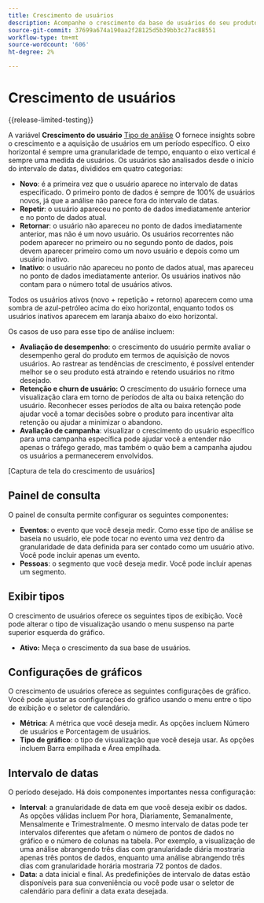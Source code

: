 ```yaml
---
title: Crescimento de usuários
description: Acompanhe o crescimento da base de usuários do seu produto.
source-git-commit: 37699a674a190aa2f28125d5b39bb3c27ac88551
workflow-type: tm+mt
source-wordcount: '606'
ht-degree: 2%

---
```


# Crescimento de usuários

{{release-limited-testing}}

A variável **Crescimento do usuário** [Tipo de análise](overview.md) O fornece insights sobre o crescimento e a aquisição de usuários em um período específico. O eixo horizontal é sempre uma granularidade de tempo, enquanto o eixo vertical é sempre uma medida de usuários. Os usuários são analisados desde o início do intervalo de datas, divididos em quatro categorias:

* **Novo**: é a primeira vez que o usuário aparece no intervalo de datas especificado. O primeiro ponto de dados é sempre de 100% de usuários novos, já que a análise não parece fora do intervalo de datas.
* **Repetir**: o usuário apareceu no ponto de dados imediatamente anterior e no ponto de dados atual.
* **Retornar**: o usuário não apareceu no ponto de dados imediatamente anterior, mas não é um novo usuário. Os usuários recorrentes não podem aparecer no primeiro ou no segundo ponto de dados, pois devem aparecer primeiro como um novo usuário e depois como um usuário inativo.
* **Inativo**: o usuário não apareceu no ponto de dados atual, mas apareceu no ponto de dados imediatamente anterior. Os usuários inativos não contam para o número total de usuários ativos.

Todos os usuários ativos (novo + repetição + retorno) aparecem como uma sombra de azul-petróleo acima do eixo horizontal, enquanto todos os usuários inativos aparecem em laranja abaixo do eixo horizontal.

Os casos de uso para esse tipo de análise incluem:

* **Avaliação de desempenho**: o crescimento do usuário permite avaliar o desempenho geral do produto em termos de aquisição de novos usuários. Ao rastrear as tendências de crescimento, é possível entender melhor se o seu produto está atraindo e retendo usuários no ritmo desejado.
* **Retenção e churn de usuário:** O crescimento do usuário fornece uma visualização clara em torno de períodos de alta ou baixa retenção do usuário. Reconhecer esses períodos de alta ou baixa retenção pode ajudar você a tomar decisões sobre o produto para incentivar alta retenção ou ajudar a minimizar o abandono.
* **Avaliação de campanha**: visualizar o crescimento do usuário específico para uma campanha específica pode ajudar você a entender não apenas o tráfego gerado, mas também o quão bem a campanha ajudou os usuários a permanecerem envolvidos.

[Captura de tela do crescimento de usuários]

## Painel de consulta

O painel de consulta permite configurar os seguintes componentes:

* **Eventos**: o evento que você deseja medir. Como esse tipo de análise se baseia no usuário, ele pode tocar no evento uma vez dentro da granularidade de data definida para ser contado como um usuário ativo. Você pode incluir apenas um evento.
* **Pessoas**: o segmento que você deseja medir. Você pode incluir apenas um segmento.

## Exibir tipos

O crescimento de usuários oferece os seguintes tipos de exibição. Você pode alterar o tipo de visualização usando o menu suspenso na parte superior esquerda do gráfico.

* **Ativo:** Meça o crescimento da sua base de usuários.

## Configurações de gráficos

O crescimento de usuários oferece as seguintes configurações de gráfico. Você pode ajustar as configurações do gráfico usando o menu entre o tipo de exibição e o seletor de calendário.

* **Métrica**: A métrica que você deseja medir. As opções incluem Número de usuários e Porcentagem de usuários.
* **Tipo de gráfico**: o tipo de visualização que você deseja usar. As opções incluem Barra empilhada e Área empilhada.

## Intervalo de datas

O período desejado. Há dois componentes importantes nessa configuração:

* **Interval**: a granularidade de data em que você deseja exibir os dados. As opções válidas incluem Por hora, Diariamente, Semanalmente, Mensalmente e Trimestralmente. O mesmo intervalo de datas pode ter intervalos diferentes que afetam o número de pontos de dados no gráfico e o número de colunas na tabela. Por exemplo, a visualização de uma análise abrangendo três dias com granularidade diária mostraria apenas três pontos de dados, enquanto uma análise abrangendo três dias com granularidade horária mostraria 72 pontos de dados.
* **Data**: a data inicial e final. As predefinições de intervalo de datas estão disponíveis para sua conveniência ou você pode usar o seletor de calendário para definir a data exata desejada.
